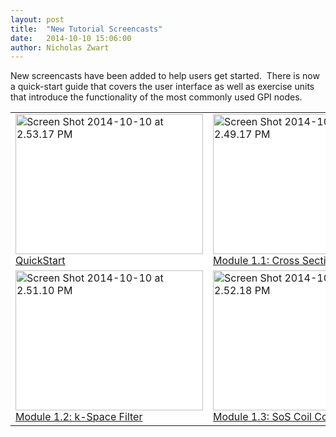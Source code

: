 ```yaml
---
layout: post
title:  "New Tutorial Screencasts"
date:   2014-10-10 15:06:00
author: Nicholas Zwart
---
```


New screencasts have been added to help users get started.  There is now a quick-start guide that covers the user interface as well as exercise units that introduce the functionality of the most commonly used GPI nodes.

<table style="width:100%">
  <tr>
<td style="background-color:white; border: 0px;"><a href="http://youtu.be/X9ddBrbFAWU?list=UUg8BPyZL30zyCIz1jJVAL1A"><img class="alignnone size-medium wp-image-71" src="http://gpilab.net/wp-content/uploads/2014/10/Screen-Shot-2014-10-10-at-2.53.17-PM-300x225.png" alt="Screen Shot 2014-10-10 at 2.53.17 PM" width="300" height="224" /><br>QuickStart</a></td>

<td style="background-color:white; border: 0px;"><a href="http://youtu.be/XKCml0Z_HD4?list=UUg8BPyZL30zyCIz1jJVAL1A"><img class="alignnone size-medium wp-image-68" src="http://gpilab.net/wp-content/uploads/2014/10/Screen-Shot-2014-10-10-at-2.49.17-PM-300x224.png" alt="Screen Shot 2014-10-10 at 2.49.17 PM" width="300" height="224" /><br>Module 1.1: Cross Sections</a></td>
  </tr>  
  <tr>
<td style="background-color:white; border: 0px;"><a href="http://youtu.be/AL7FPOPCcfY?list=UUg8BPyZL30zyCIz1jJVAL1A"><img class="alignnone size-medium wp-image-69" src="http://gpilab.net/wp-content/uploads/2014/10/Screen-Shot-2014-10-10-at-2.51.10-PM-300x224.png" alt="Screen Shot 2014-10-10 at 2.51.10 PM" width="300" height="224" /><br>Module 1.2: k-Space Filter</a></td>

<td style="background-color:white; border: 0px;"><a href="http://youtu.be/6nUXaXlP4Ss?list=UUg8BPyZL30zyCIz1jJVAL1A"><img class="alignnone size-medium wp-image-70" src="http://gpilab.net/wp-content/uploads/2014/10/Screen-Shot-2014-10-10-at-2.52.18-PM-300x224.png" alt="Screen Shot 2014-10-10 at 2.52.18 PM" width="300" height="224" /><br>Module 1.3: SoS Coil Combine</a></td>
  </tr>
</table>
